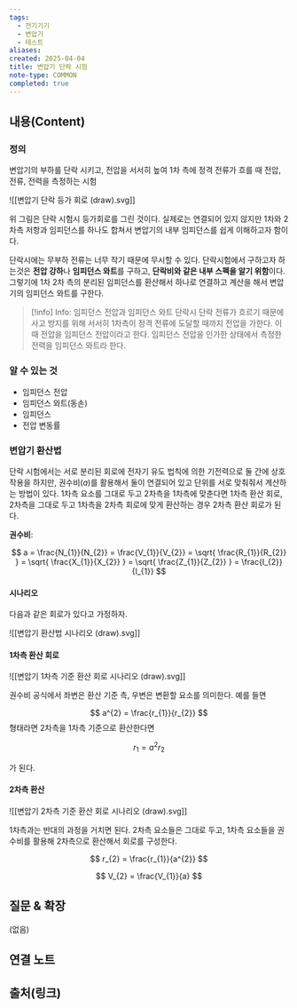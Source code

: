```yaml
---
tags:
  - 전기기기
  - 변압기
  - 테스트
aliases: 
created: 2025-04-04
title: 변압기 단락 시험
note-type: COMMON
completed: true
---
```


## 내용(Content)

### 정의



변압기의 부하를 단락 시키고, 전압을 서서히 높여 1차 측에 정격 전류가 흐를 때 전압, 전류, 전력을 측정하는 시험

![[변압기 단락 등가 회로 (draw).svg]]

위 그림은 단락 시험시 등가회로를 그린 것이다. 실제로는 연결되어 있지 않지만 1차와 2차측 저항과 임피던스를 하나도 합쳐서 변압기의 내부 임피던스를 쉽게 이해하고자 함이다.

단락시에는 무부하 전류는 너무 작기 때문에 무시할 수 있다. 단락시험에서 구하고자 하는것은 **전압 강하**나 **임피던스 와트**를 구하고, **단락비와 같은 내부 스펙을 알기 위함**이다. 그렇기에 1차 2차 측의 분리된 임피던스를 환산해서 하나로 연결하고 계산을 해서 변압기의 임피던스 와트를 구한다. 

>[!info] Info: 임피던스 전압과 임피던스 와트
>단락시 단락 전류가 흐르기 때문에 사고 방지를 위해 서서히 1차측이 정격 전류에 도달할 때까지 전압을 가한다. 이 때 전압을 임피던스 전압이라고 한다. 임피던스 전압을 인가한 상태에서 측정한 전력을 임피던스 와트라 한다.

### 알 수 있는 것

- 임피던스 전압
- 임피던스 와트(동손)
- 임피던스
- 전압 변동률

### 변압기 환산법

단락 시험에서는 서로 분리된 회로에 전자기 유도 법칙에 의한 기전력으로 둘 간에 상호작용을 하지만, 권수비($a$)를 활용해서 둘이 연결되어 있고 단위를 서로 맞춰줘서 계산하는 방법이 있다.
1차측 요소를 그대로 두고 2차측을 1차측에 맞춘다면 1차측 환산 회로, 2차측을 그대로 두고 1차측을 2차측 회로에 맞게 환산하는 경우 2차측 환산 회로가 된다.

**권수비**:

$$
a = \frac{N_{1}}{N_{2}} = \frac{V_{1}}{V_{2}} = \sqrt{ \frac{R_{1}}{R_{2}} } = \sqrt{ \frac{X_{1}}{X_{2}} } = \sqrt{ \frac{Z_{1}}{Z_{2}} } = \frac{I_{2}}{I_{1}}
$$

#### 시나리오

다음과 같은 회로가 있다고 가정하자.

![[변압기 환산법 시나리오 (draw).svg]]

#### 1차측 환산 회로

![[변압기 1차측 기준 환산 회로 시나리오 (draw).svg]]

권수비 공식에서 좌변은 환산 기준 측, 우변은 변환할 요소를 의미한다. 예를 들면

$$
a^{2} = \frac{r_{1}}{r_{2}}
$$
형태라면 2차측을 1차측 기준으로 환산한다면

$$
r_{1} = a^{2}r_{2}
$$

가 된다.


#### 2차측 환산

![[변압기 2차측 기준 환산 회로 시나리오 (draw).svg]]

1차측과는 반대의 과정을 거치면 된다. 2차측 요소들은 그대로 두고, 1차측 요소들을 권수비를 활용해 2차측으로 환산해서 회로를 구성한다.

$$
r_{2} = \frac{r_{1}}{a^{2}}
$$

$$
V_{2} = \frac{V_{1}}{a}
$$

## 질문 & 확장

(없음)

## 연결 노트

## 출처(링크)

